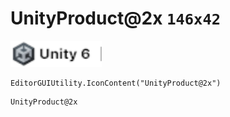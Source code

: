 # UnityProduct@2x `146x42`
<img src="/img/UnityProduct.png" width=146 height=42>

``` CSharp
EditorGUIUtility.IconContent("UnityProduct@2x")
```
```
UnityProduct@2x
```
